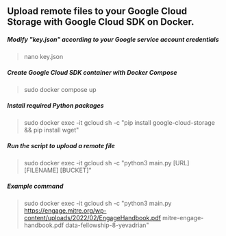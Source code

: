## Upload remote files to your Google Cloud Storage with Google Cloud SDK on Docker.

##### Modify "key.json" according to your Google service account credentials
> nano key.json

##### Create Google Cloud SDK container with Docker Compose
> sudo docker compose up

##### Install required Python packages
> sudo docker exec -it gcloud sh -c "pip install google-cloud-storage && pip install wget"

##### Run the script to upload a remote file
> sudo docker exec -it gcloud sh -c "python3 main.py [URL] [FILENAME] [BUCKET]"

##### Example command
> sudo docker exec -it gcloud sh -c "python3 main.py https://engage.mitre.org/wp-content/uploads/2022/02/EngageHandbook.pdf mitre-engage-handbook.pdf data-fellowship-8-yevadrian"
